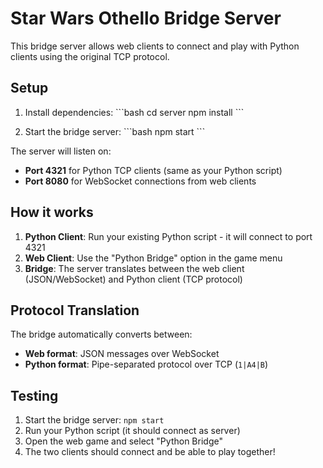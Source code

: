 # Star Wars Othello Bridge Server

This bridge server allows web clients to connect and play with Python clients using the original TCP protocol.

## Setup

1. Install dependencies:
\`\`\`bash
cd server
npm install
\`\`\`

2. Start the bridge server:
\`\`\`bash
npm start
\`\`\`

The server will listen on:
- **Port 4321** for Python TCP clients (same as your Python script)
- **Port 8080** for WebSocket connections from web clients

## How it works

1. **Python Client**: Run your existing Python script - it will connect to port 4321
2. **Web Client**: Use the "Python Bridge" option in the game menu
3. **Bridge**: The server translates between the web client (JSON/WebSocket) and Python client (TCP protocol)

## Protocol Translation

The bridge automatically converts between:
- **Web format**: JSON messages over WebSocket
- **Python format**: Pipe-separated protocol over TCP (`1|A4|B`)

## Testing

1. Start the bridge server: `npm start`
2. Run your Python script (it should connect as server)
3. Open the web game and select "Python Bridge"
4. The two clients should connect and be able to play together!
